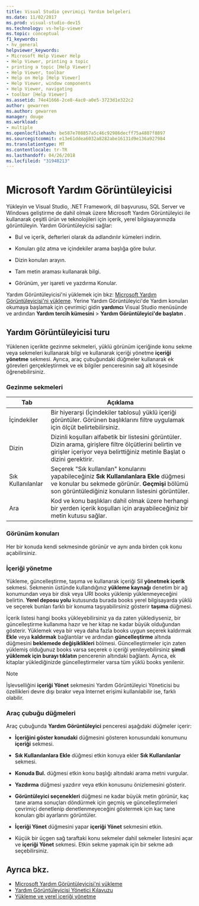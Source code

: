 ```yaml
---
title: Visual Studio çevrimiçi Yardım belgeleri
ms.date: 11/02/2017
ms.prod: visual-studio-dev15
ms.technology: vs-help-viewer
ms.topic: conceptual
f1_keywords:
- hv_general
helpviewer_keywords:
- Microsoft Help Viewer Help
- Help Viewer, printing a topic
- printing a topic [Help Viewer]
- Help Viewer, toolbar
- Help on Help [Help Viewer]
- Help Viewer, window components
- Help Viewer, navigating
- toolbar [Help Viewer]
ms.assetid: 74e41666-2ce8-4ac0-a0e5-3723d1e322c2
author: gewarren
ms.author: gewarren
manager: douge
ms.workload:
- multiple
ms.openlocfilehash: be587e708857a5c46c92986decff75a4807f8897
ms.sourcegitcommit: e13e61ddea6032a8282abe16131d9e136a927984
ms.translationtype: MT
ms.contentlocale: tr-TR
ms.lasthandoff: 04/26/2018
ms.locfileid: "31948213"
---
```

# <a name="microsoft-help-viewer"></a>Microsoft Yardım Görüntüleyicisi

Yükleyin ve Visual Studio, .NET Framework, dil başvurusu, SQL Server ve Windows geliştirme de dahil olmak üzere Microsoft Yardım Görüntüleyici ile kullanarak çeşitli ürün ve teknolojileri için içerik, yerel bilgisayarınızda görüntüleyin. Yardım Görüntüleyicisi sağlar:

-   Bul ve içerik, defterleri olarak da adlandırılır kümeleri indirin.

-   Konuları göz atma ve içindekiler arama başlığa göre bulur.

-   Dizin konuları arayın.

-   Tam metin araması kullanarak bilgi.

-   Görünüm, yer işareti ve yazdırma Konular.

Yardım Görüntüleyicisi'ni yüklemek için bkz: [Microsoft Yardım Görüntüleyicisi'ni yükleme](../ide/microsoft-help-viewer-installation.md). Yerine Yardım Görüntüleyici'de Yardım konuları okumaya başlamak için çevrimiçi gidin **yardımcı** Visual Studio menüsünde ve ardından **Yardım tercih kümesini** > **Yardım Görüntüleyici'de başlatın** .

## <a name="help-viewer-tour"></a>Yardım Görüntüleyicisi turu

Yüklenen içerikte gezinme sekmeleri, yüklü görünüm içeriğinde konu sekme veya sekmeleri kullanarak bilgi ve kullanarak içeriği yönetme **içeriği yönetme** sekmesi. Ayrıca, araç çubuğundaki düğmeler kullanarak ek görevleri gerçekleştirmek ve ek bilgiler penceresinin sağ alt köşesinde öğrenebilirsiniz.

### <a name="navigation-tabs"></a>Gezinme sekmeleri

|Tab|Açıklama|
|---|-----------|
|İçindekiler|Bir hiyerarşi (İçindekiler tablosu) yüklü içeriği görüntüler. Görünen başlıklarını filtre uygulamak için ölçüt belirtebilirsiniz.|
|Dizin|Dizinli koşulları alfabetik bir listesini görüntüler. Dizin arama, girişlere filtre ölçütlerini belirtin ve girişler içeriyor veya belirttiğiniz metinle Başlat o dizini gerektirir.|
|Sık Kullanılanlar|Seçerek "Sık kullanılan" konularını yapabileceğiniz **Sık Kullanılanlara Ekle** düğmesi ve konular bu sekmede görünür. **Geçmişi** bölümü son görüntülediğiniz konuların listesini görüntüler.|
|Ara|Kod ve konu başlıkları dahil olmak üzere herhangi bir yerden içerik koşulları için arayabileceğiniz bir metin kutusu sağlar.|

### <a name="view-topics"></a>Görünüm konuları

Her bir konuda kendi sekmesinde görünür ve aynı anda birden çok konu açabilirsiniz.

### <a name="manage-content"></a>İçeriği yönetme

Yükleme, güncelleştirme, taşıma ve kullanarak içeriği Sil **yönetmek içerik** sekmesi. Sekmenin üstünde kullandığınız **yükleme kaynağı** denetim bir ağ konumundan veya bir disk veya URI books yüklenip yüklenmeyeceğini belirtin. **Yerel deposu yolu** kutusunda burada books yerel bilgisayarda yüklü ve seçerek bunları farklı bir konuma taşıyabilirsiniz gösterir **taşıma** düğmesi.

İçerik listesi hangi books yükleyebilirsiniz ya da zaten yüklediyseniz, bir güncelleştirme kullanıma hazır ve her kitap ne kadar büyük olduğundan gösterir. Yüklemek veya bir veya daha fazla books uygun seçerek kaldırmak **Ekle** veya **kaldırmak** bağlantılar ve ardından **güncelleştirme** altında düğmesini **beklemede değişiklikleri** bölmesi. Güncelleştirmeler için zaten yüklemiş olduğunuz books varsa seçerek o içeriği yenileyebilirsiniz **şimdi yüklemek için burayı tıklatın** pencerenin altındaki bağlantı. Ayrıca, ek kitaplar yüklediğinizde güncelleştirmeler varsa tüm yüklü books yenilenir.

> [!NOTE]
> İşlevselliğini **içeriği Yönet** sekmesini Yardım Görüntüleyici Yöneticisi bu özellikleri devre dışı bırakır veya Internet erişimi kullanılabilir ise, farklı olabilir.

### <a name="toolbar-buttons"></a>Araç çubuğu düğmeleri

Araç çubuğunda **Yardım Görüntüleyici** penceresi aşağıdaki düğmeler içerir:

-   **İçeriğini göster konudaki** düğmesini gösteren konusundaki konumunu **içeriği** sekmesi.

-   **Sık Kullanılanlara Ekle** düğmesi etkin konuya ekler **Sık Kullanılanlar** sekmesi.

-   **Konuda Bul.** düğmesi etkin konu başlığı altındaki arama metni vurgular.

-   **Yazdırma** düğmesi yazdırır veya etkin konusunu önizlemesini gösterir.

-   **Görüntüleyici seçenekleri** düğmesi ne kadar büyük metin görünür, kaç tane arama sonuçları döndürmek için geçmiş ve güncelleştirmeleri çevrimiçi denetlenip denetlenmeyeceğini göstermek için kaç tane konuları gibi ayarlarını görüntüler.

-   **İçeriği Yönet** düğmesini yapar **içeriği Yönet** sekmesini etkin.

-   Küçük bir üçgen sağ taraftaki konu sekmeler dahil sekmeler listesini açar ve **içeriği Yönet** sekmesi. Etkin sekme yapmak için bir sekme adı seçebilirsiniz.

## <a name="see-also"></a>Ayrıca bkz.

- [Microsoft Yardım Görüntüleyicisi'ni yükleme](../ide/microsoft-help-viewer-installation.md)
- [Yardım Görüntüleyicisi Yönetici Kılavuzu](../ide/help-viewer-administrator-guide.md)
- [Yükleme ve yerel içeriği yönetme](../ide/install-and-manage-local-content.md)
